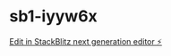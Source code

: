 # sb1-iyyw6x

[Edit in StackBlitz next generation editor ⚡️](https://stackblitz.com/~/github.com/fygarciaj/sb1-iyyw6x)